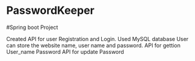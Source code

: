 # PasswordKeeper

#Spring boot Project

Created API for user Registration and Login.
Used MySQL database
User can store the website name, user name and password.
API for gettion User_name Password
 API for update Password
